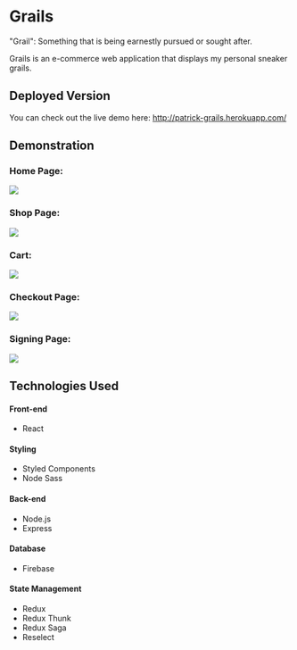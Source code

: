 # Grails

"Grail": Something that is being earnestly pursued or sought after.  
  
Grails is an e-commerce web application that displays my personal sneaker grails.  

## Deployed Version
You can check out the live demo here: http://patrick-grails.herokuapp.com/  

## Demonstration
### Home Page:  
![](https://firebasestorage.googleapis.com/v0/b/grails-42150.appspot.com/o/Demo%2Fhomepage.png?alt=media&token=5d5d663a-c55e-4266-a49f-2b320e78c460)

### Shop Page:
![](https://firebasestorage.googleapis.com/v0/b/grails-42150.appspot.com/o/Demo%2FshopPage.gif?alt=media&token=cd87e848-3018-48d7-bb58-287193188b1f)

### Cart:
![](https://firebasestorage.googleapis.com/v0/b/grails-42150.appspot.com/o/Demo%2Fcart.gif?alt=media&token=acc89e0b-20c4-4700-bf87-6e1e60ee22d3)

### Checkout Page:
![](https://firebasestorage.googleapis.com/v0/b/grails-42150.appspot.com/o/Demo%2FcheckoutPage.gif?alt=media&token=d8104ab9-f2da-4ad7-9c69-9d8ce528429c)

### Signing Page:
![](https://firebasestorage.googleapis.com/v0/b/grails-42150.appspot.com/o/Demo%2FsigningPage.gif?alt=media&token=a727f8b0-4816-4d39-8f37-89b8640ed188)

## Technologies Used
#### Front-end
  - React  
#### Styling  
  - Styled Components
  - Node Sass
#### Back-end
  - Node.js
  - Express
#### Database
  - Firebase
#### State Management
  - Redux
  - Redux Thunk
  - Redux Saga
  - Reselect
